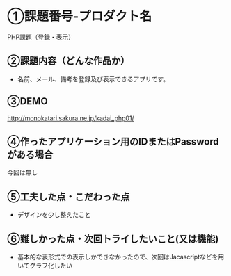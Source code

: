 # ①課題番号-プロダクト名

PHP課題（登録・表示）

## ②課題内容（どんな作品か）

- 名前、メール、備考を登録及び表示できるアプリです。

## ③DEMO

http://monokatari.sakura.ne.jp/kadai_php01/

## ④作ったアプリケーション用のIDまたはPasswordがある場合

今回は無し

## ⑤工夫した点・こだわった点

- デザインを少し整えたこと

## ⑥難しかった点・次回トライしたいこと(又は機能)

- 基本的な表形式での表示しかできなかったので、次回はJacascriptなどを用いてグラフ化したい
